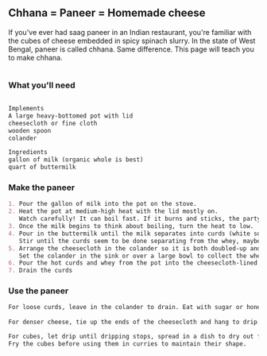 ## Chhana = Paneer = Homemade cheese

If you've ever had saag paneer in an Indian restaurant, you're familiar with the cubes of cheese embedded in spicy spinach slurry. In the state of West Bengal, paneer is called chhana. Same difference. This page will teach you to make chhana.

```markdown
```
### What you'll need

```markdown

Implements
A large heavy-bottomed pot with lid
cheesecloth or fine cloth
wooden spoon
colander

Ingredients
gallon of milk (organic whole is best)
quart of buttermilk 

```

### Make the paneer
```markdown
1. Pour the gallon of milk into the pot on the stove.
2. Heat the pot at medium-high heat with the lid mostly on.
   Watch carefully! It can boil fast. If it burns and sticks, the party's over.
3. Once the milk begins to think about boiling, turn the heat to low.
4. Pour in the buttermilk until the milk separates into curds (white solids) and whey (slightly green liquid.)
   Stir until the curds seem to be done separating from the whey, maybe two minutes.
5. Arrange the cheesecloth in the colander so it is both doubled-up and also overlaps the edges
   Set the colander in the sink or over a large bowl to collect the whey.
6. Pour the hot curds and whey from the pot into the cheesecloth-lined colander.
7. Drain the curds
```

### Use the paneer
```markdown
For loose curds, leave in the colander to drain. Eat with sugar or honey.
   
For denser cheese, tie up the ends of the cheesecloth and hang to drip.

For cubes, let drip until dripping stops, spread in a dish to dry out further and cut into cubes.
Fry the cubes before using them in curries to maintain their shape.
```
